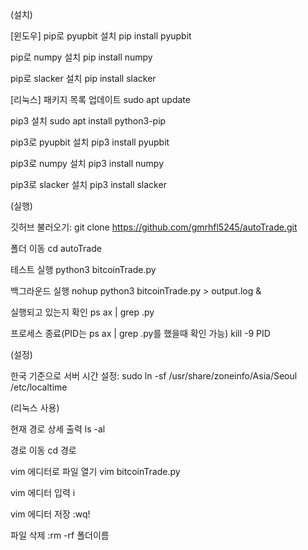 (설치)

[윈도우]
pip로 pyupbit 설치
pip install pyupbit

pip로 numpy 설치
pip install numpy

pip로 slacker 설치
pip install slacker


[리눅스]
패키지 목록 업데이트
sudo apt update

pip3 설치
sudo apt install python3-pip

pip3로 pyupbit 설치
pip3 install pyupbit

pip3로 numpy 설치
pip3 install numpy

pip3로 slacker 설치
pip3 install slacker


(실행)

깃허브 불러오기: 
git clone https://github.com/gmrhfl5245/autoTrade.git

폴더 이동
cd autoTrade

테스트 실행
python3 bitcoinTrade.py

백그라운드 실행
nohup python3 bitcoinTrade.py > output.log &

실행되고 있는지 확인
ps ax | grep .py

프로세스 종료(PID는 ps ax | grep .py를 했을때 확인 가능)
kill -9 PID


(설정)

한국 기준으로 서버 시간 설정: sudo ln -sf /usr/share/zoneinfo/Asia/Seoul /etc/localtime


(리눅스 사용)

현재 경로 상세 출력
ls -al

경로 이동
cd 경로

vim 에디터로 파일 열기
vim bitcoinTrade.py

vim 에디터 입력
i

vim 에디터 저장
:wq!

파일 삭제
:rm -rf 폴더이름

